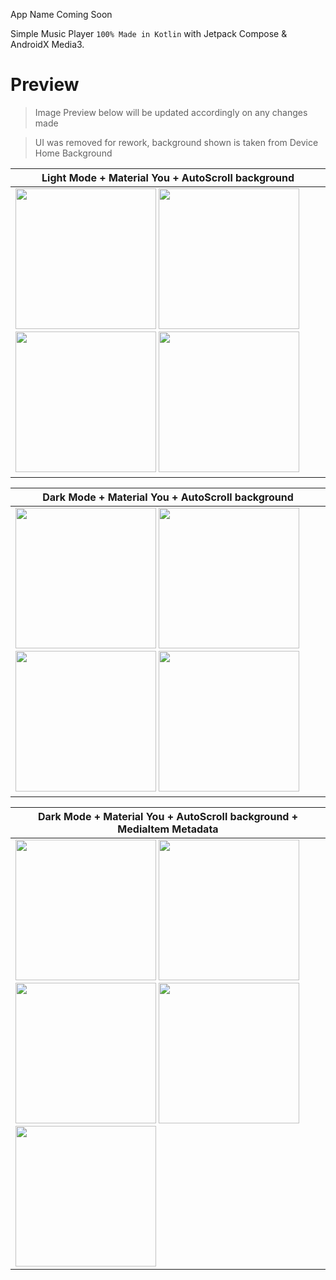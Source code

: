 App Name Coming Soon 

Simple Music Player `100% Made in Kotlin` with Jetpack Compose & AndroidX Media3.

# Preview
> Image Preview below will be updated accordingly on any changes made

> UI was removed for rework, background shown is taken from Device Home Background

| Light Mode + Material You + AutoScroll background |
| -------------- |
| <img src="https://user-images.githubusercontent.com/94031495/181478449-cf42d07e-6942-468e-8a25-aed088ad3cdb.png" width="225"> <img src="https://user-images.githubusercontent.com/94031495/181478463-5c089ebc-c0f2-4e9c-b999-164ca87a962f.png" width="225"> <img src="https://user-images.githubusercontent.com/94031495/181478467-7f626574-1c39-41e1-96e8-7bdea4af9095.png" width="225"> <img src="https://user-images.githubusercontent.com/94031495/181478471-3f46d509-9598-4c5e-aae4-4c8559cc0080.png" width="225"> |

| Dark Mode + Material You + AutoScroll background |
| -------------- |
| <img src="https://user-images.githubusercontent.com/94031495/181480559-8f9c4b7b-d675-4d8f-9e3f-115793fe2106.png" width="225"> <img src="https://user-images.githubusercontent.com/94031495/181479643-54af1d30-6702-47ce-928c-3800a8195e96.png" width="225"> <img src="https://user-images.githubusercontent.com/94031495/181479646-28869290-e42d-49ab-b793-9ef9290c94cd.png" width="225"> <img src="https://user-images.githubusercontent.com/94031495/181479623-297c2509-3773-4ad7-a540-bbc330fb6e9b.png" width="225"> |

| Dark Mode + Material You + AutoScroll background + MediaItem Metadata |
| -------------- |
| <img src="https://user-images.githubusercontent.com/94031495/181488641-af0437d8-d676-4c2b-bc2d-0615259131cc.png" width="225"> <img src="https://user-images.githubusercontent.com/94031495/181488687-a336de90-8e04-48c6-8d6c-5854508f84b1.png" width="225"> <img src="https://user-images.githubusercontent.com/94031495/181488720-da247248-da4d-496e-bfe1-619b0fe45712.png" width="225"> <img src="https://user-images.githubusercontent.com/94031495/181488752-f807d04c-42ee-4afa-beaa-d68a77667334.png" width="225"> <img src="https://user-images.githubusercontent.com/94031495/181488791-533f8d7d-d53e-4536-b8a6-65ee93f82b55.png" width="225"> |
